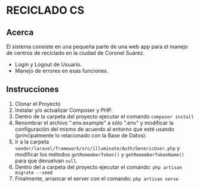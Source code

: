 # RECICLADO CS

## Acerca

El sistema consiste en una pequeña parte de una web app para el manejo de centros de reciclado en la ciudad de Coronel Suárez.

- Login y Logout de Usuario.
- Manejo de errores en esas funciones.

## Instrucciones

1. Clonar el Proyecto
2. Instalar y/o actualizar Composer y PHP.
3. Dentro de la carpeta del proyecto ejecutar el comando `composer install`
4. Renombrar el archivo ".env.example" a sólo ".env" y modificar la configuración del mismo de acuerdo al entorno que esté usando (principalmente lo relacionado con la Base de Datos).
5. Ir a la carpeta `vendor/laravel/framework/src/illuminate/Auth/GenericUser.php` y modificar los métodos `getRememberToken()` y `getRememberTokenName()` para que devuelvan `null`. 
6. Dentro del a carpeta del proyecto ejecutar el comando: `php artisan migrate --seed`
7. Finalmente, arrancar el server con el comando: `php artisan serve`
